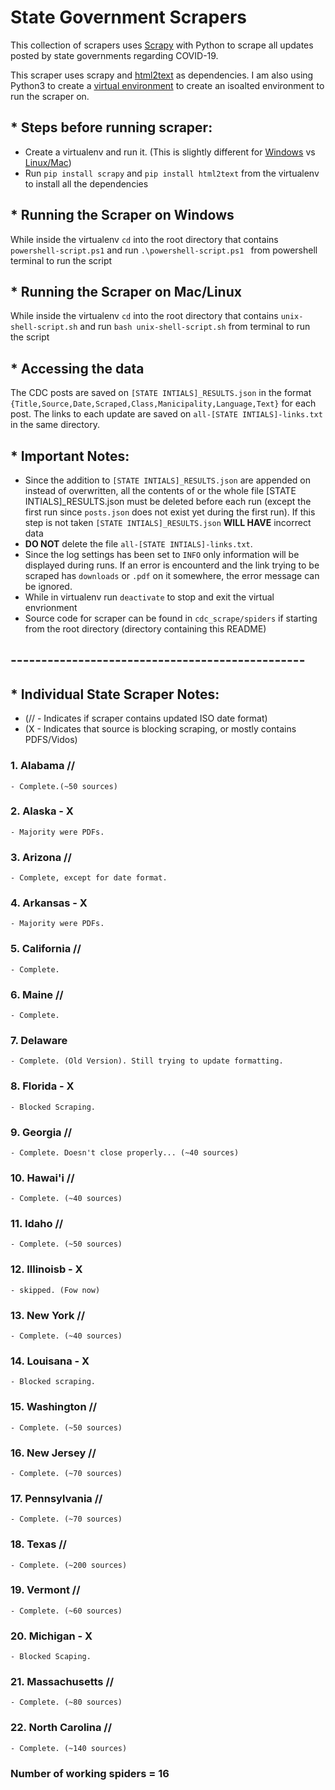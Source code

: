 # State Government Scrapers
This collection of scrapers uses [Scrapy](https://scrapy.org/) with Python to scrape all updates posted by state governments regarding COVID-19.

This scraper uses scrapy and [html2text](https://pypi.org/project/html2text/) as dependencies. I am also using Python3 to create a [virtual environment](https://docs.python.org/3/library/venv.html#venv-def) to create an isoalted environment to run the scraper on.

## * Steps before running scraper:
- Create a virtualenv and run it. (This is slightly different for [Windows](https://programwithus.com/learn-to-code/Pip-and-virtualenv-on-Windows/) vs [Linux/Mac](https://www.pythonforbeginners.com/basics/how-to-use-python-virtualenv))
- Run `pip install scrapy` and `pip install html2text` from the virtualenv to install all the dependencies

## * Running the Scraper on Windows
While inside the virtualenv `cd` into the root directory that contains `powershell-script.ps1` and run `.\powershell-script.ps1 ` from powershell terminal to run the script

## * Running the Scraper on Mac/Linux
While inside the virtualenv `cd` into the root directory that contains `unix-shell-script.sh` and run `bash unix-shell-script.sh` from terminal to run the script

## * Accessing the data
The CDC posts are saved on `[STATE INTIALS]_RESULTS.json` in the format `{Title,Source,Date,Scraped,Class,Manicipality,Language,Text}` for each post. The links to each update are saved on `all-[STATE INTIALS]-links.txt` in the same directory.


## * Important Notes:
- Since the addition to `[STATE INTIALS]_RESULTS.json` are appended on instead of overwritten, all the contents of or the whole file [STATE INTIALS]_RESULTS.json must be deleted before each run (except the first run since `posts.json` does not exist yet during the first run). If this step is not taken `[STATE INTIALS]_RESULTS.json` **WILL HAVE** incorrect data
- **DO NOT** delete the file `all-[STATE INTIALS]-links.txt`.
- Since the log settings has been set to `INFO` only information will be displayed during runs. If an error is encounterd and the link trying to be scraped has `downloads` or `.pdf` on it somewhere, the error message can be ignored.
- While in virtualenv run `deactivate` to stop and exit the virtual envrionment
- Source code for scraper can be found in `cdc_scrape/spiders` if starting from the root directory (directory containing this README)

## ------------------------------------------------

## * Individual State Scraper Notes:
- (// - Indicates if scraper contains updated ISO date format)
- (X - Indicates that source is blocking scraping, or mostly contains PDFS/Vidos)

### 1. Alabama //
    - Complete.(~50 sources)

### 2. Alaska - X
    - Majority were PDFs.

### 3. Arizona //
    - Complete, except for date format.

### 4. Arkansas - X
    - Majority were PDFs.

### 5. California //
    - Complete.

### 6. Maine //
    - Complete.

### 7. Delaware
    - Complete. (Old Version). Still trying to update formatting.

### 8. Florida - X
    - Blocked Scraping.

### 9. Georgia //
    - Complete. Doesn't close properly... (~40 sources)

### 10. Hawai'i //
    - Complete. (~40 sources)

### 11. Idaho //
    - Complete. (~50 sources)

### 12. Illinoisb - X
    - skipped. (Fow now)

### 13. New York //
    - Complete. (~40 sources)

### 14. Louisana - X
    - Blocked scraping.
       
### 15. Washington //
    - Complete. (~50 sources)

### 16. New Jersey //
    - Complete. (~70 sources)

### 17. Pennsylvania //
    - Complete. (~70 sources)

### 18. Texas //
    - Complete. (~200 sources)

### 19. Vermont //
    - Complete. (~60 sources)

### 20. Michigan - X
    - Blocked Scaping.

### 21. Massachusetts //
    - Complete. (~80 sources)

### 22. North Carolina //
    - Complete. (~140 sources)

### Number of working spiders = 16



